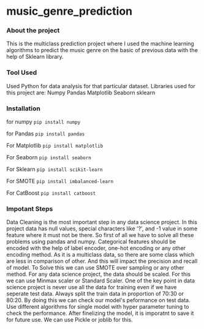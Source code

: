 # music_genre_prediction

### About the project
This is the multiclass prediction project where I used the machine learning algorithms to predict the music genre on the basic of previous data with the help of Sklearn library.

### Tool Used
Used Python for data analysis for that particular dataset. Libraries used for this project are:
Numpy
Pandas
Matplotlib
Seaborn
sklearn

### Installation
for numpy
```pip install numpy```


for Pandas
```pip install pandas```


For Matplotlib
```pip install matplotlib```


For Seaborn
```pip install seaborn```

For Sklearn
```pip install scikit-learn```

For SMOTE
```pip install imbalanced-learn``` 

For CatBoost
```pip install catboost```

### Impotant Steps
Data Cleaning is the most important step in any data science project. In this project data has null values, special characters like '?', and -1 value in some feature where it must not be there. So first of all we have to solve all these problems using pandas and numpy.
Categorical features should be encoded with the help of label encoder, one-hot encoding or any other encoding method.
As it is a multiclass data, so there are some class which are less in comparison of other. And this will impact the precision and recall of model. To Solve this we can use SMOTE over sampling or any other method.
For any data science project, the data should be scaled. For this we can use Minmax scaler or Standard Scaler.
One of the key point in data science project is never use all the data for training even if we have seperate test data. Always split the train data in proportion of 70:30 or 80:20. By doing this we can check our model's peformance on test data.
Use different algorithms for single model with hyper parameter tuning to check the performance.
After finelizing the model, it is imporatnt to save it for future use. We can use Pickle or joblib for this.
